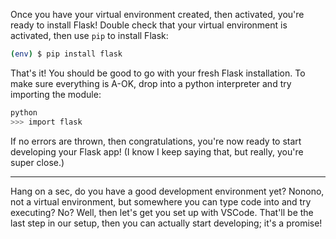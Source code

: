 Once you have your virtual environment created, then activated, you're ready to install Flask! Double check that your virtual environment is activated, then use `pip` to install Flask:

```bash
(env) $ pip install flask
```

That's it! You should be good to go with your fresh Flask installation. To make sure everything is A-OK, drop into a python interpreter and try importing the module:

```bash
python
>>> import flask
```

If no errors are thrown, then congratulations, you're now ready to start developing your Flask app! (I know I keep saying that, but really, you're super close.)

___

Hang on a sec, do you have a good development environment yet? Nonono, not a virtual environment, but somewhere you can type code into and try executing? No? Well, then let's get you set up with VSCode. That'll be the last step in our setup, then you can actually start developing; it's a promise!
